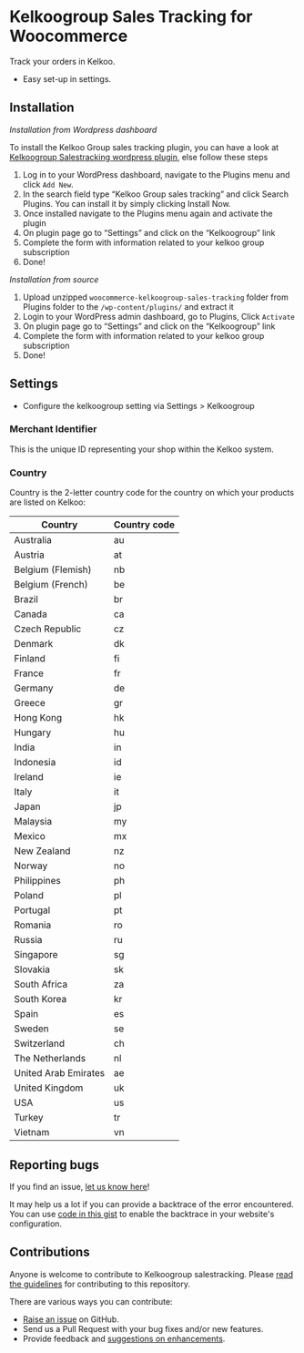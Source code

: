 # Kelkoogroup Sales Tracking for Woocommerce

Track your orders in Kelkoo.
- Easy set-up in settings.


## Installation

*Installation from Wordpress dashboard*

To install the Kelkoo Group sales tracking plugin, you can have a look at [Kelkoogroup Salestracking wordpress plugin](https://wordpress.org/plugins/kelkoogroup-sales-tracking/), else follow these steps

1. Log in to your WordPress dashboard, navigate to the Plugins menu and click `Add New`.
2. In the search field type “Kelkoo Group sales tracking” and click Search Plugins. You can install it by simply clicking Install Now.
3. Once installed navigate to the Plugins menu again and activate the plugin
4. On plugin page go to “Settings” and click on the “Kelkoogroup” link
5. Complete the form with information related to your kelkoo group subscription
6. Done!


*Installation from source*
1. Upload unzipped `woocommerce-kelkoogroup-sales-tracking` folder from Plugins folder to the `/wp-content/plugins/` and extract it
2. Login to your WordPress admin dashboard, go to Plugins, Click `Activate`
3. On plugin page go to “Settings” and click on the “Kelkoogroup” link
4. Complete the form with information related to your kelkoo group subscription
5. Done!


## Settings
- Configure the kelkoogroup setting via Settings > Kelkoogroup

### Merchant Identifier
This is the unique ID representing your shop within the Kelkoo system.

### Country
Country is the 2-letter country code for the country on which your products are listed on Kelkoo:

| Country              | Country code |
| -------              | ------------ |
| Australia            | au           |
| Austria              | at           |
| Belgium (Flemish)    | nb           |
| Belgium (French)     | be           |
| Brazil               | br           |
| Canada               | ca           |
| Czech Republic       | cz           |
| Denmark              | dk           |
| Finland              | fi           |
| France               | fr           |
| Germany              | de           |
| Greece               | gr           |
| Hong Kong            | hk           |
| Hungary              | hu           |
| India                | in           |
| Indonesia            | id           |
| Ireland              | ie           |
| Italy                | it           |
| Japan                | jp           |
| Malaysia             | my           |
| Mexico               | mx           |
| New Zealand          | nz           |
| Norway               | no           |
| Philippines          | ph           |
| Poland               | pl           |
| Portugal             | pt           |
| Romania              | ro           |
| Russia               | ru           |
| Singapore            | sg           |
| Slovakia             | sk           |
| South Africa         | za           |
| South Korea          | kr           |
| Spain                | es           |
| Sweden               | se           |
| Switzerland          | ch           |
| The Netherlands      | nl           |
| United Arab Emirates | ae           |
| United Kingdom       | uk           |
| USA                  | us           |
| Turkey               | tr           |
| Vietnam              | vn           |


## Reporting bugs

If you find an issue, [let us know here](https://github.com/KelkooGroup/wordpress-kelkoogroup-salestracking/issues/new)!

It may help us a lot if you can provide a backtrace of the error encountered. You can use [code in this gist](https://gist.github.com/jrfnl/5925642) to enable the backtrace in your website's configuration.

## Contributions

Anyone is welcome to contribute to Kelkoogroup salestracking. Please
[read the guidelines](.github/CONTRIBUTING.md) for contributing to this
repository.

There are various ways you can contribute:

* [Raise an issue](https://github.com/KelkooGroup/wordpress-kelkoogroup-salestracking/issues) on GitHub.
* Send us a Pull Request with your bug fixes and/or new features.
* Provide feedback and [suggestions on enhancements](https://github.com/KelkooGroup/wordpress-kelkoogroup-salestracking/issues?direction=desc&labels=Enhancement&page=1&sort=created&state=open).





